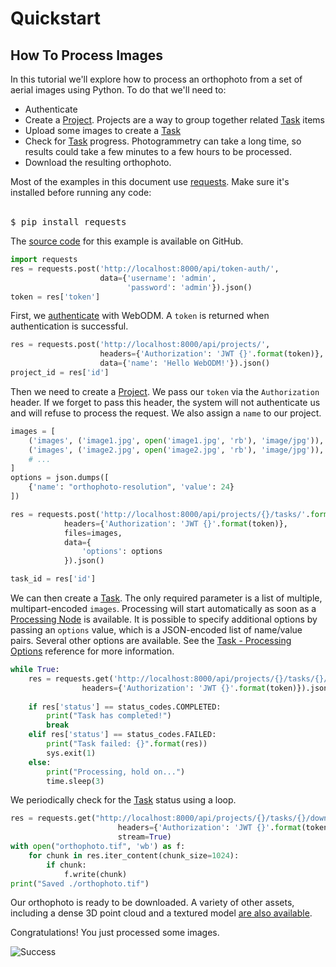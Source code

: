# Quickstart

## How To Process Images

In this tutorial we'll explore how to process an orthophoto from a set of aerial images using Python. To do that we'll need to:

 - Authenticate
 - Create a [Project](#project). Projects are a way to group together related [Task](#task) items
 - Upload some images to create a [Task](#task)
 - Check for [Task](#task) progress. Photogrammetry can take a long time, so results could take a few minutes to a few hours to be processed.
 - Download the resulting orthophoto.

<aside class="notice">Most of the examples in this document use <a href="http://docs.python-requests.org/en/latest/index.html" target="_blank">requests</a>. Make sure it's installed before running any code:<br/><br/>

<pre class="higlight shell">
$ pip install requests
</pre>
</aside>

<aside class="notice">
The <a href="https://github.com/julianpalladino/WebODM/tree/master/slate/examples/process_images.py" target="_blank">source code</a> for this example is available on GitHub</a>.
</aside>

```python
import requests
res = requests.post('http://localhost:8000/api/token-auth/', 
					data={'username': 'admin',
						  'password': 'admin'}).json()
token = res['token']
```

First, we <a href="#authenticate">authenticate</a> with WebODM. A `token` is returned when authentication is successful.
<div class="clear"></div>

```python
res = requests.post('http://localhost:8000/api/projects/', 
					headers={'Authorization': 'JWT {}'.format(token)},
					data={'name': 'Hello WebODM!'}).json()
project_id = res['id']
```

Then we need to create a [Project](#project). We pass our `token` via the `Authorization` header. If we forget to pass this header, the system will not authenticate us and will refuse to process the request. We also assign a `name` to our project.
<div class="clear"></div>

```python
images = [
	('images', ('image1.jpg', open('image1.jpg', 'rb'), 'image/jpg')), 
	('images', ('image2.jpg', open('image2.jpg', 'rb'), 'image/jpg')),
	# ...
]
options = json.dumps([
	{'name': "orthophoto-resolution", 'value': 24}
])

res = requests.post('http://localhost:8000/api/projects/{}/tasks/'.format(project_id), 
			headers={'Authorization': 'JWT {}'.format(token)},
			files=images,
			data={
				'options': options
			}).json()

task_id = res['id']
```

We can then create a [Task](#task). The only required parameter is a list of multiple, multipart-encoded `images`. Processing will start automatically
as soon as a [Processing Node](#processing-node) is available. It is possible to specify additional options by passing an `options` value, which is a JSON-encoded list of name/value pairs. Several other options are available. See the [Task - Processing Options](#processing-options) reference for more information.
<div class="clear"></div>

```python
while True:
	res = requests.get('http://localhost:8000/api/projects/{}/tasks/{}/'.format(project_id, task_id), 
				headers={'Authorization': 'JWT {}'.format(token)}).json()
	
	if res['status'] == status_codes.COMPLETED:
		print("Task has completed!")
		break
	elif res['status'] == status_codes.FAILED:
		print("Task failed: {}".format(res))
		sys.exit(1)
	else:
		print("Processing, hold on...")
		time.sleep(3)
```

We periodically check for the [Task](#task) status using a loop.
<div class="clear"></div>

```python
res = requests.get("http://localhost:8000/api/projects/{}/tasks/{}/download/orthophoto.tif".format(project_id, task_id), 
						headers={'Authorization': 'JWT {}'.format(token)},
						stream=True)
with open("orthophoto.tif", 'wb') as f:
    for chunk in res.iter_content(chunk_size=1024): 
        if chunk:
            f.write(chunk)
print("Saved ./orthophoto.tif")
```

Our orthophoto is ready to be downloaded. A variety of other assets, including a dense 3D point cloud and a textured model [are also available](#download-assets).

Congratulations! You just processed some images.

![Success](https://i.imgflip.com/2/ipzhf.jpg)